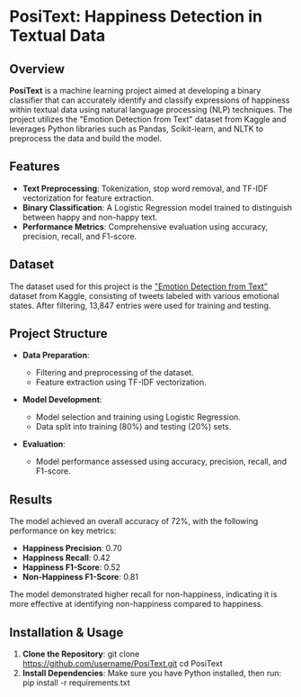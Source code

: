 # PosiText: Happiness Detection in Textual Data

## Overview

**PosiText** is a machine learning project aimed at developing a binary classifier that can accurately identify and classify expressions of happiness within textual data using natural language processing (NLP) techniques. The project utilizes the "Emotion Detection from Text" dataset from Kaggle and leverages Python libraries such as Pandas, Scikit-learn, and NLTK to preprocess the data and build the model.

## Features

- **Text Preprocessing**: Tokenization, stop word removal, and TF-IDF vectorization for feature extraction.
- **Binary Classification**: A Logistic Regression model trained to distinguish between happy and non-happy text.
- **Performance Metrics**: Comprehensive evaluation using accuracy, precision, recall, and F1-score.

## Dataset

The dataset used for this project is the ["Emotion Detection from Text"](https://www.kaggle.com/datasets/pashupatigupta/emotion-detection-from-text) dataset from Kaggle, consisting of tweets labeled with various emotional states. After filtering, 13,847 entries were used for training and testing.

## Project Structure

- **Data Preparation**: 
  - Filtering and preprocessing of the dataset.
  - Feature extraction using TF-IDF vectorization.

- **Model Development**:
  - Model selection and training using Logistic Regression.
  - Data split into training (80%) and testing (20%) sets.

- **Evaluation**:
  - Model performance assessed using accuracy, precision, recall, and F1-score.

## Results

The model achieved an overall accuracy of 72%, with the following performance on key metrics:

- **Happiness Precision**: 0.70
- **Happiness Recall**: 0.42
- **Happiness F1-Score**: 0.52
- **Non-Happiness F1-Score**: 0.81

The model demonstrated higher recall for non-happiness, indicating it is more effective at identifying non-happiness compared to happiness.

## Installation & Usage

1. **Clone the Repository**:
   git clone https://github.com/username/PosiText.git
   cd PosiText
2. **Install Dependencies**:
   Make sure you have Python installed, then run:
   pip install -r requirements.txt
